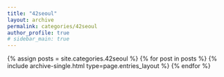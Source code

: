 ```yaml
---
title: "42seoul"
layout: archive
permalink: categories/42seoul
author_profile: true
# sidebar_main: true
---
```


{% assign posts = site.categories.42seoul %}
{% for post in posts %} {% include archive-single.html type=page.entries_layout %} {% endfor %}
